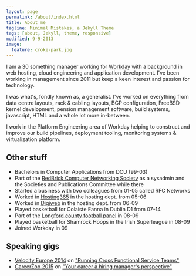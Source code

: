 ```yaml
---
layout: page
permalink: /about/index.html
title: About me
tagline: Minimal Mistakes, a Jekyll Theme
tags: [about, Jekyll, theme, responsive]
modified: 9-9-2013
image:
  feature: croke-park.jpg
---
```


I am a 30 something manager working for [Workday](http://www.workday.com) with
a background in web hosting, cloud engineering and application development.
I've been working in management since 2011 but keep a keen interest and
passion for technology.

I was what's, fondly known as, a generalist. I've worked on everything from
data centre layouts, rack & cabling layouts, BGP configuration, FreeBSD kernel
development, pension management software, build systems, javascript, HTML and
a whole lot more in-between. 

I work in the Platform Engineering area of Workday helping to construct and
improve our build pipelines, deployment tooling, monitoring systems &
virtualization platform. 

## Other stuff

* Bachelors in Computer Applications from DCU (99-03)
* Part of the [RedBrick Computer Networking Society](http://www.redbrick.dcu.ie) as a sysadmin and the Societies and Publications Committee while there
* Started a business with two colleagues from 01-05 called RFC Networks
* Worked in [Hosting365](http://www.hosting365.com) in the hosting dept. from 05-06
* Worked in [Digiweb](http://hosting.digiweb.ie) in the hosting dept. from 06-09
* Played basketball for Colaiste Eanna in Dublin D1 from 07-14
* Part of the [Longford county football panel](http://longford.gaa.ie) in 08-09
* Played basketball for Shamrock Hoops in the Irish Superleague in 08-09
* Joined Workday in 09

## Speaking gigs
* [Velocity Europe 2014](http://velocityconf.com/velocityeu2014/public/schedule/proceedings) on ["Running Cross Functional Service Teams" ](http://www.slideshare.net/PhilipReynolds4/running-cross-functional-service-teams)
* [CareerZoo 2015](http://www.careerzoo.ie/speaker-series/) on ["Your career a hiring manager's perspective"](http://www.slideshare.net/PhilipReynolds4/your-career-a-hiring-managers-perspective)
